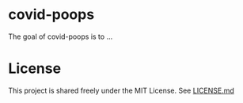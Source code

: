 
<!-- README.md is generated from README.Rmd. Please edit that file -->

# covid-poops

<!-- badges: start -->
<!-- badges: end -->

The goal of covid-poops is to …

# License

This project is shared freely under the MIT License. See
[LICENSE.md](LICENSE.md)
